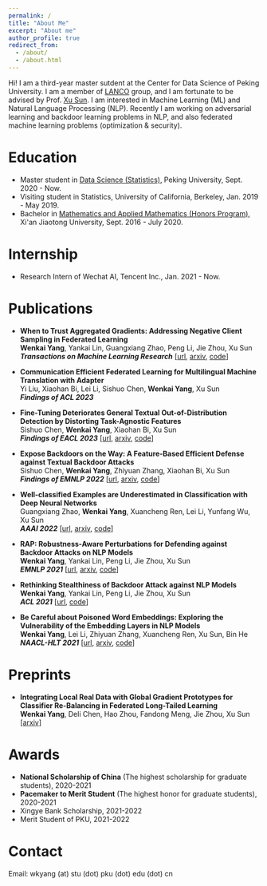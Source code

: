 ```yaml
---
permalink: /
title: "About Me"
excerpt: "About me"
author_profile: true
redirect_from: 
  - /about/
  - /about.html
---
```


Hi! I am a third-year master sutdent at the Center for Data Science of Peking University. I am a member of [LANCO](https://lancopku.github.io) group, and I am fortunate to be advised by Prof. [Xu Sun](https://xusun.org). I am interested in Machine Learning (ML) and Natural Language Processing (NLP). Recently I am working on adversarial learning and backdoor learning problems in NLP, and also federated machine learning problems (optimization & security).

Education
======

* Master student in [Data Science (Statistics)](https://www.ds.pku.edu.cn), Peking University, Sept. 2020 - Now. 
* Visiting student in Statistics, University of California, Berkeley, Jan. 2019 - May 2019.
* Bachelor in [Mathematics and Applied Mathematics (Honors Program)](http://bjb.xjtu.edu.cn/info/1071/2192.htm), Xi'an Jiaotong University, Sept. 2016 - July 2020.

Internship
======

* Research Intern of Wechat AI, Tencent Inc., Jan. 2021 - Now.


Publications
======

* **When to Trust Aggregated Gradients: Addressing Negative Client Sampling in Federated Learning**   
**Wenkai Yang**, Yankai Lin, Guangxiang Zhao, Peng Li, Jie Zhou, Xu Sun   
***Transactions on Machine Learning Research*** [[url](https://openreview.net/pdf?id=v73h3bYE2Z), [arxiv](https://arxiv.org/pdf/2301.10400.pdf), [code](https://github.com/lancopku/FedGLAD)]


* **Communication Efficient Federated Learning for Multilingual Machine Translation with Adapter**   
Yi Liu, Xiaohan Bi, Lei Li, Sishuo Chen, **Wenkai Yang**, Xu Sun   
***Findings of ACL 2023*** 


* **Fine-Tuning Deteriorates General Textual Out-of-Distribution Detection by Distorting Task-Agnostic Features**   
Sishuo Chen, **Wenkai Yang**, Xiaohan Bi, Xu Sun   
***Findings of EACL 2023*** [[url](https://aclanthology.org/2023.findings-eacl.41/), [arxiv](https://arxiv.org/pdf/2301.12715.pdf), [code](https://github.com/lancopku/GNOME)]

* **Expose Backdoors on the Way: A Feature-Based Efficient Defense against Textual Backdoor Attacks**   
Sishuo Chen, **Wenkai Yang**, Zhiyuan Zhang, Xiaohan Bi, Xu Sun   
***Findings of EMNLP 2022*** [[url](https://aclanthology.org/2022.findings-emnlp.47/), [arxiv](https://arxiv.org/pdf/2210.07907.pdf), [code](https://github.com/lancopku/DAN)]

* **Well-classified Examples are Underestimated in Classification with Deep Neural Networks**  
Guangxiang Zhao, **Wenkai Yang**, Xuancheng Ren, Lei Li, Yunfang Wu, Xu Sun  
***AAAI 2022*** [[url](https://ojs.aaai.org/index.php/AAAI/article/view/20904), [arxiv](https://arxiv.org/pdf/2110.06537.pdf), [code](https://github.com/lancopku/well-classified-examples-are-underestimated)]  

* **RAP: Robustness-Aware Perturbations for Defending against Backdoor Attacks on NLP Models**   
**Wenkai Yang**, Yankai Lin, Peng Li, Jie Zhou, Xu Sun   
***EMNLP 2021*** [[url](https://aclanthology.org/2021.emnlp-main.659/), [arxiv](https://arxiv.org/pdf/2110.07831.pdf), [code](https://github.com/lancopku/RAP)]



* **Rethinking Stealthiness of Backdoor Attack against NLP Models**  
**Wenkai Yang**, Yankai Lin, Peng Li, Jie Zhou, Xu Sun  
***ACL 2021*** [[url](https://aclanthology.org/2021.acl-long.431), [code](https://github.com/lancopku/SOS)]


* **Be Careful about Poisoned Word Embeddings: Exploring the Vulnerability of the Embedding Layers in NLP Models**  
**Wenkai Yang**, Lei Li, Zhiyuan Zhang, Xuancheng Ren, Xu Sun, Bin He  
***NAACL-HLT 2021*** [[url](https://aclanthology.org/2021.naacl-main.165), [arxiv](https://arxiv.org/pdf/2103.15543.pdf), [code](https://github.com/lancopku/Embedding-Poisoning)] 


Preprints
======
* **Integrating Local Real Data with Global Gradient Prototypes for Classifier Re-Balancing in Federated Long-Tailed Learning**   
**Wenkai Yang**, Deli Chen, Hao Zhou, Fandong Meng, Jie Zhou, Xu Sun   
[[arxiv](https://arxiv.org/pdf/2301.10394.pdf)]




Awards
======
* **National Scholarship of China** (The highest scholarship for graduate students), 2020-2021
* **Pacemaker to Merit Student** (The highest honor for graduate students), 2020-2021
* Xingye Bank Scholarship, 2021-2022
* Merit Student of PKU, 2021-2022

Contact
=====
Email: wkyang (at) stu (dot) pku (dot) edu (dot) cn


